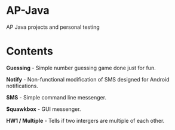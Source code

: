 AP-Java
=======

AP Java projects and personal testing

Contents
========
**Guessing** - Simple number guessing game done just for fun.

**Notify** - Non-functional modification of SMS designed for Android notifications.

**SMS** - Simple command line messenger.

**Squawkbox** - GUI messenger.

**HW1 / Multiple** - Tells if two intergers are multiple of each other.